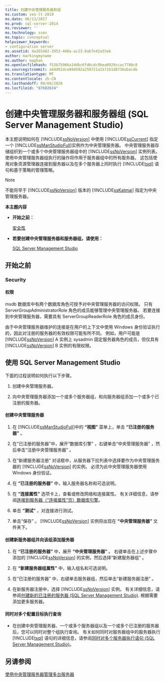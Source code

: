 ```yaml
---
title: 创建中央管理服务器和组
ms.custom: seo-lt-2019
ms.date: 06/13/2017
ms.prod: sql-server-2014
ms.reviewer: ''
ms.technology: ssms
ms.topic: conceptual
helpviewer_keywords:
- configuration server
ms.assetid: da265482-3953-440a-ac23-0ab7e42a55eb
author: markingmyname
ms.author: maghan
ms.openlocfilehash: f53b75966a14dbc6fd6cdc9bea0929ccac7780c8
ms.sourcegitcommit: ad4d92dce894592a259721a1571b1d8736abacdb
ms.translationtype: MT
ms.contentlocale: zh-CN
ms.lasthandoff: 08/04/2020
ms.locfileid: "87682634"
---
```

# <a name="create-a-central-management-server-and-server-group-sql-server-management-studio"></a>创建中央管理服务器和服务器组 (SQL Server Management Studio)
  本主题说明如何在 [!INCLUDE[ssNoVersion](../../includes/ssnoversion-md.md)] 中使用 [!INCLUDE[ssCurrent](../../includes/sscurrent-md.md)] 指定一个 [!INCLUDE[ssManStudioFull](../../includes/ssmanstudiofull-md.md)]实例作为中央管理服务器。 中央管理服务器存储组织到一个或多个中央管理服务器组中的 [!INCLUDE[ssNoVersion](../../includes/ssnoversion-md.md)] 实例列表。 使用中央管理服务器组执行的操作将作用于服务器组中的所有服务器。 这包括使用对象资源管理器连接到服务器以及在多个服务器上同时执行 [!INCLUDE[tsql](../../includes/tsql-md.md)] 语句和基于策略的管理策略。  
  
> [!NOTE]  
>  不能将早于 [!INCLUDE[ssNoVersion](../../includes/ssnoversion-md.md)] 版本的 [!INCLUDE[ssKatmai](../../includes/sskatmai-md.md)] 指定为中央管理服务器。  
  
 **本主题内容**  
  
-   **开始之前：**  
  
     [安全性](#Security)  
  
-   **若要创建中央管理服务器和服务器组，请使用：**  
  
     [SQL Server Management Studio](#SSMSProcedure)  
  
##  <a name="before-you-begin"></a><a name="BeforeYouBegin"></a> 开始之前  
  
###  <a name="security"></a><a name="Security"></a> Security  
  
####  <a name="permissions"></a><a name="Permissions"></a> 权限  
 msdb 数据库中有两个数据库角色可授予对中央管理服务器的访问权限。 只有 ServerGroupAdministratorRole 角色的成员能够管理中央管理服务器。 若要连接到中央管理服务器，需要具有 ServerGroupReaderRole 角色的成员身份。  
  
 由于中央管理服务器维护的连接是在用户的上下文中使用 Windows 身份验证执行的，因此对注册的服务器的有效权限可能有所不同。 例如，用户可能是 [!INCLUDE[ssNoVersion](../../includes/ssnoversion-md.md)] A 实例上 sysadmin 固定服务器角色的成员，但仅具有 [!INCLUDE[ssNoVersion](../../includes/ssnoversion-md.md)] B 实例的有限权限。  
  
##  <a name="using-sql-server-management-studio"></a><a name="SSMSProcedure"></a> 使用 SQL Server Management Studio  
 下面的过程说明如何执行以下步骤。  
  
1.  创建中央管理服务器。  
  
2.  向中央管理服务器添加一个或多个服务器组，和向服务器组添加一个或多个已注册的服务器。  
  
#### <a name="create-a-central-management-server"></a>创建中央管理服务器  
  
1.  在 [!INCLUDE[ssManStudioFull](../../includes/ssmanstudiofull-md.md)]中的 **“视图”** 菜单上，单击 **“已注册的服务器”** 。  
  
2.  在“已注册的服务器”中，展开“数据库引擎”  ，右键单击“中央管理服务器”  ，然后单击“注册中央管理服务器”  。  
  
3.  在“新建服务器注册”  对话框中，从服务器下拉列表中选择要作为中央管理服务器的 [!INCLUDE[ssNoVersion](../../includes/ssnoversion-md.md)] 的实例。 必须为此中央管理服务器使用 Windows 身份验证。  
  
4.  在 **“已注册的服务器”** 中，输入服务器名称和可选说明。  
  
5.  在 **“连接属性”** 选项卡上，查看或修改网络和连接属性。 有关详细信息，请参阅[连接到服务器（“连接属性”页）数据库引擎](../f1-help/connect-to-server-connection-properties-page-database-engine.md)。  
  
6.  单击 **“测试”** ，对连接进行测试。  
  
7.  单击“保存”  。 [!INCLUDE[ssNoVersion](../../includes/ssnoversion-md.md)] 实例将出现在 **“中央管理服务器”** 文件夹下。  
  
#### <a name="create-a-new-server-group-and-add-servers-to-the-group"></a>创建新服务器组并向该组添加服务器  
  
1.  在 **“已注册的服务器”** 中，展开 **“中央管理服务器”** 。 右键单击在上述步骤中添加的 [!INCLUDE[ssNoVersion](../../includes/ssnoversion-md.md)] 的实例，然后选择“新建服务器组”  。  
  
2.  在 **“新建服务器组属性”** 中，输入组名和可选说明。  
  
3.  在“已注册的服务器”  中，右键单击服务器组，然后单击“新建服务器注册”  。  
  
4.  在新服务器注册中，选择 [!INCLUDE[ssNoVersion](../../includes/ssnoversion-md.md)] 实例。 有关详细信息，请参阅[创建新的已注册的服务器 (SQL Server Management Studio)](create-a-new-registered-server-sql-server-management-studio.md). 根据需要添加更多服务器。  
  
#### <a name="to-execute-queries-against-several-configuration-targets-at-the-same-time"></a>同时对多个配置目标执行查询  
  
-   在创建中央管理服务器、一个或多个服务器组以及一个或多个已注册的服务器后，您可以同时对整个组执行查询。 有关如何同时对服务器组中的服务器执行 [!INCLUDE[tsql](../../includes/tsql-md.md)] 语句的详细信息，请参阅[同时对多个服务器执行语句 (SQL Server Management Studio)](execute-statements-against-multiple-servers-simultaneously.md)。  
  
## <a name="see-also"></a>另请参阅  
 [使用中央管理服务器管理多台服务器](../../relational-databases/administer-multiple-servers-using-central-management-servers.md)  
  
  
